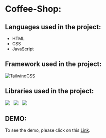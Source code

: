 # Coffee-Shop:

## Languages used in the project:
- HTML 
- CSS
- JavaScript

## Framework used in the project:
![TailwindCSS](https://img.shields.io/badge/Tailwind_CSS-38B2AC?style=for-the-badge&logo=tailwind-css&logoColor=white)

## Libraries used in the project:
![](https://img.shields.io/badge/swiper.js-CC6699?style=for-the-badge&logoColor=%CC6699&color=black) &nbsp;
![](https://img.shields.io/badge/aos.js-CC6699?style=for-the-badge&logoColor=%CC6699&color=black) &nbsp;
![](https://img.shields.io/badge/typewriter.js-CC6699?style=for-the-badge&logoColor=%CC6699&color=black) &nbsp;

## DEMO:
To see the demo, please click on this [Link](https://bardyavahydy.github.io/coffee-shop/).